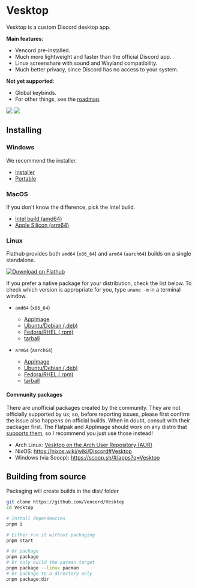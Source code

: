# Vesktop

Vesktop is a custom Discord desktop app.

**Main features**:
- Vencord pre-installed.
- Much more lightweight and faster than the official Discord app.
- Linux screenshare with sound and Wayland compatibility.
- Much better privacy, since Discord has no access to your system.

**Not yet supported**:
- Global keybinds.
- For other things, see the [roadmap](https://github.com/Vencord/Vesktop/issues/324).

![](https://github.com/Vencord/Vesktop/assets/45497981/8608a899-96a9-4027-9725-2cb02ba189fd)
![](https://github.com/Vencord/Vesktop/assets/45497981/8701e5de-52c4-4346-a990-719cb971642e)

## Installing

### Windows

We recommend the installer.

- [Installer](https://vencord.dev/download/vesktop/amd64/windows)
- [Portable](https://vencord.dev/download/vesktop/amd64/windows-portable)

### MacOS

If you don't know the difference, pick the Intel build.

- [Intel build (amd64)](https://vencord.dev/download/vesktop/amd64/dmg)
- [Apple Silicon (arm64)](https://vencord.dev/download/vesktop/arm64/dmg)

### Linux

Flathub provides both `amd64` (`x86_64`) and `arm64` (`aarch64`) builds on a single standalone.

[![Download on Flathub](https://dl.flathub.org/assets/badges/flathub-badge-en.svg)](https://flathub.org/apps/dev.vencord.Vesktop)

If you prefer a native package for your distribution, check the list below.
To check which version is appropriate for you, type `uname -m` in a terminal window.

- `amd64` (`x86_64`)
  - [AppImage](https://vencord.dev/download/vesktop/amd64/appimage)
  - [Ubuntu/Debian (.deb)](https://vencord.dev/download/vesktop/amd64/deb)
  - [Fedora/RHEL (.rpm)](https://vencord.dev/download/vesktop/amd64/rpm)
  - [tarball](https://vencord.dev/download/vesktop/amd64/tar)

- `arm64` (`aarch64`)
  - [AppImage](https://vencord.dev/download/vesktop/arm64/appimage)
  - [Ubuntu/Debian (.deb)](https://vencord.dev/download/vesktop/arm64/deb)
  - [Fedora/RHEL (.rpm)](https://vencord.dev/download/vesktop/arm64/rpm)
  - [tarball](https://vencord.dev/download/vesktop/arm64/tar)

#### Community packages

There are unofficial packages created by the community. They are not officially supported by us; so, before reporting issues, please first confirm the issue also happens on official builds. When in doubt, consult with their packager first. The Flatpak and AppImage should work on any distro that [supports them](https://flatpak.org/setup/), so I recommend you just use those instead!

- Arch Linux: [Vesktop on the Arch User Repository (AUR)](https://aur.archlinux.org/packages?K=vesktop)
- NixOS: https://nixos.wiki/wiki/Discord#Vesktop
- Windows (via Scoop): https://scoop.sh/#/apps?q=Vesktop

## Building from source

Packaging will create builds in the dist/ folder

```sh
git clone https://github.com/Vencord/Vesktop
cd Vesktop

# Install dependencies
pnpm i

# Either run it without packaging
pnpm start

# Or package
pnpm package
# Or only build the pacman target
pnpm package --linux pacman
# Or package to a directory only
pnpm package:dir
```

